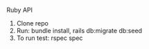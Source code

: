 Ruby API

1. Clone repo
2. Run: bundle install,  rails db:migrate db:seed
3. To run test: rspec spec
